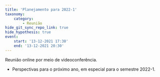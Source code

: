 ```yaml
---
title: 'Planejamento para 2022-1'
taxonomy:
    category:
        - Reunião
hide_git_sync_repo_link: true
hide_hypothesis: true
event:
    start: '13-12-2021 17:30'
    end: '13-12-2021 20:30'
---
```


Reunião online por meio de videoconferência.

- Perspectivas para o próximo ano, em especial para o semestre 2022-1.
